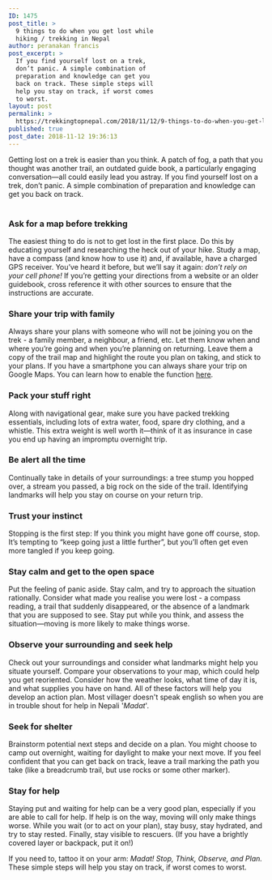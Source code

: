 ```yaml
---
ID: 1475
post_title: >
  9 things to do when you get lost while
  hiking / trekking in Nepal
author: peranakan francis
post_excerpt: >
  If you find yourself lost on a trek,
  don’t panic. A simple combination of
  preparation and knowledge can get you
  back on track. These simple steps will
  help you stay on track, if worst comes
  to worst.
layout: post
permalink: >
  https://trekkingtopnepal.com/2018/11/12/9-things-to-do-when-you-get-lost-while-hiking-trekking-in-nepal/
published: true
post_date: 2018-11-12 19:36:13
---
```

<!-- wp:paragraph -->
<p>Getting lost on a trek is easier than you think. A patch of fog, a path that you thought was another trail, an outdated guide book, a particularly engaging conversation—all could easily lead you astray.&nbsp;If you find yourself lost on a trek, don’t panic. A simple combination of preparation and knowledge can get you back on track.&nbsp;<br><br></p>
<!-- /wp:paragraph -->

<!-- wp:heading {"level":3} -->
<h3>Ask for a map before trekking</h3>
<!-- /wp:heading -->

<!-- wp:paragraph -->
<p>The easiest thing to do is not to get lost in the first place. Do this by educating yourself and researching the heck out of your hike. Study a map, have a compass (and know how to use it) and, if available, have a charged GPS receiver. You’ve heard it before, but we’ll say it again:&nbsp;<em>don’t rely on your cell phone!&nbsp;</em>If you’re getting your directions from a website or an older guidebook, cross reference it with other sources to ensure that the instructions are accurate.</p>
<!-- /wp:paragraph -->

<!-- wp:heading {"level":3} -->
<h3>Share your trip with family&nbsp;</h3>
<!-- /wp:heading -->

<!-- wp:paragraph -->
<p>Always share your plans with someone who will not be joining you on the trek - a family member, a neighbour, a friend, etc. Let them know when and where you’re going and when you’re planning on returning. Leave them a copy of the trail map and highlight the route you plan on taking, and stick to your plans. If you have a smartphone you can always share your trip on Google Maps. You can learn how to enable the function <a href="https://www.blog.google/products/maps/share-your-trips-and-real-time-location-google-maps/">here</a>.<br></p>
<!-- /wp:paragraph -->

<!-- wp:heading {"level":3} -->
<h3>Pack your stuff right</h3>
<!-- /wp:heading -->

<!-- wp:paragraph -->
<p>Along with navigational gear, make sure you have packed trekking essentials, including lots of extra water, food, spare dry clothing, and a whistle. This extra weight is well worth it—think of it as insurance in case you end up having an impromptu overnight trip.</p>
<!-- /wp:paragraph -->

<!-- wp:heading {"level":3} -->
<h3>Be alert all the time</h3>
<!-- /wp:heading -->

<!-- wp:paragraph -->
<p>Continually take in details of your surroundings: a tree stump you hopped over, a stream you passed, a big rock on the side of the trail. Identifying landmarks will help you stay on course on your return trip.</p>
<!-- /wp:paragraph -->

<!-- wp:heading {"level":3} -->
<h3>Trust your instinct&nbsp;</h3>
<!-- /wp:heading -->

<!-- wp:paragraph -->
<p>Stopping is the first step: If you think you might have gone off course, stop. It’s tempting to “keep going just a little further”, but you’ll often get even more tangled if you keep going.<br></p>
<!-- /wp:paragraph -->

<!-- wp:heading {"level":3} -->
<h3>Stay calm and get to the open space</h3>
<!-- /wp:heading -->

<!-- wp:paragraph -->
<p>Put the feeling of panic aside. Stay calm, and try to approach the situation rationally. Consider what made you realise you were lost - a compass reading, a trail that suddenly disappeared, or the absence of a landmark that you are supposed to see. Stay put while you think, and assess the situation—moving is more likely to make things worse.<br></p>
<!-- /wp:paragraph -->

<!-- wp:heading {"level":3} -->
<h3>Observe your surrounding and seek help</h3>
<!-- /wp:heading -->

<!-- wp:paragraph -->
<p>Check out your surroundings and consider what landmarks might help you situate yourself. Compare your observations to your map, which could help you get reoriented. Consider&nbsp;how the weather looks, what time of day it is, and what supplies you have on hand. All of these factors will help you develop an action plan. Most villager doesn't speak english so when you are in trouble shout for help in Nepali '<em>Madat</em>'.<br></p>
<!-- /wp:paragraph -->

<!-- wp:heading {"level":3} -->
<h3>Seek for shelter</h3>
<!-- /wp:heading -->

<!-- wp:paragraph -->
<p>Brainstorm potential next steps and decide on a plan. You might choose to camp out overnight, waiting for daylight to make your next move. If you feel confident that you can get back on track, leave a trail marking the path you take (like a breadcrumb trail, but use rocks or some other marker).<br></p>
<!-- /wp:paragraph -->

<!-- wp:heading {"level":3} -->
<h3>Stay for help</h3>
<!-- /wp:heading -->

<!-- wp:paragraph -->
<p>Staying put and waiting for help can be a very good plan, especially if you are able to call for help. If help is on the way, moving will only make things worse. While you wait (or to act on your plan), stay busy, stay hydrated, and try to stay rested. Finally, stay visible to rescuers. (If you have a brightly covered layer or backpack, put it on!)<br></p>
<!-- /wp:paragraph -->

<!-- wp:paragraph -->
<p>If you need to, tattoo it on your arm: <em>Madat! Stop, Think, Observe, and Plan.</em> These simple steps will help you stay on track, if worst comes to worst.</p>
<!-- /wp:paragraph -->

<!-- wp:html -->
<div class="sharethis-inline-reaction-buttons"></div>
<!-- /wp:html -->